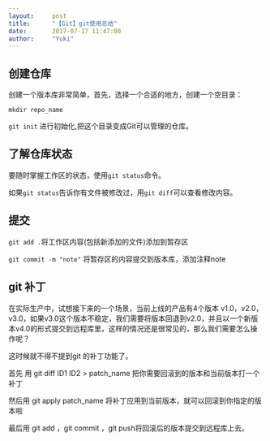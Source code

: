 ```yaml
---
layout:     post
title:      "【Git】git使用总结"
date:       2017-07-17 11:47:00
author:     "Yuki"
---
```


## 创建仓库

创建一个版本库非常简单，首先，选择一个合适的地方，创建一个空目录：

`mkdir repo_name`

`git init` 进行初始化,把这个目录变成Git可以管理的仓库。

## 了解仓库状态

要随时掌握工作区的状态，使用`git status`命令。

如果`git status`告诉你有文件被修改过，用`git diff`可以查看修改内容。

## 提交

`git add .`将工作区内容(包括新添加的文件)添加到暂存区

`git commit -m "note"` 将暂存区的内容提交到版本库，添加注释note

## 

## git 补丁

在实际生产中，试想接下来的一个场景，当前上线的产品有4个版本 v1.0，v2.0，v3.0，如果v3.0这个版本不稳定，我们需要将版本回退到v2.0，并且以一个新版本v4.0的形式提交到远程库里，这样的情况还是很常见的，那么我们需要怎么操作呢？

这时候就不得不提到git 的补丁功能了。

首先 用 git diff ID1 ID2 > patch_name 把你需要回滚到的版本和当前版本打一个补丁

然后用 git apply patch_name 将补丁应用到当前版本，就可以回滚到你指定的版本啦

最后用 git add ，git commit ，git push将回滚后的版本提交到远程库上去。

